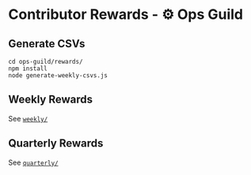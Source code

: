 # Contributor Rewards - ⚙️ Ops Guild

## Generate CSVs

```
cd ops-guild/rewards/
npm install
node generate-weekly-csvs.js
```

## Weekly Rewards

See [`weekly/`](weekly/)

## Quarterly Rewards

See [`quarterly/`](quarterly/)

